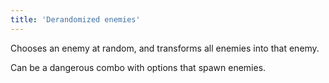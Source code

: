 ```yaml
---
title: 'Derandomized enemies'
---
```


Chooses an enemy at random, and transforms all enemies into that enemy.

Can be a dangerous combo with options that spawn enemies.
